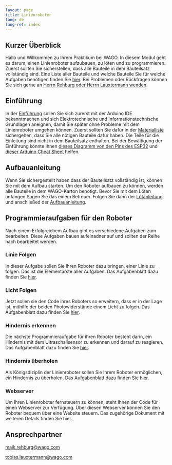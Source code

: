 ```yaml
---
layout: page
title: Linienroboter
lang: de
lang-ref: index
---
```


## Kurzer Überblick

Hallo und Willkommen zu Ihrem Praktikum bei WAGO. In diesem Modul geht es darum, einen Linienroboter aufzubauen, zu löten und zu programmieren. Zuerst sollten Sie sicherstellen, dass alle Bauteile in dem Bauteilsatz vollständig sind. Eine Liste aller Bauteile und welche Bauteile Sie für welche Aufgaben benötigen finden Sie [hier](Material.pdf). Bei Problemen oder Rückfragen können Sie sich gerne an [Herrn Rehburg oder Herrn Lauxtermann wenden](#ansprechpartner).

## Einführung

In der [Einführung](01-ESP-Einführung.pdf) sollen Sie sich zurerst mit der Arduino IDE bekanntmachen und sich Elektrotechnische und Informationstechnische Grundlagen aneignen, damit Sie später ohne Probleme mit dem Linienroboter umgehen können. Zuerst sollten Sie dafür in der [Materialliste](Material.pdf) sichergehen, dass Sie alle nötigen Bauteile dafür haben. Die Teile für die Einleitung sind nicht in dem Bauteilsatz enthalten. Bei der Bewältigung der Einführung könnte Ihnen [dieses Diagramm von den Pins des ESP32](00-Pinout-ESP32-DEVKIT-V1.pdf) und [dieser Arduino Cheat Sheet](00-CheatSheet-Arduino.pdf) helfen.

## Aufbauanleitung

Wenn Sie sichergestellt haben dass der Bauteilsatz vollständig ist, können Sie mit dem Aufbau starten. Um den Roboter aufbauen zu können, werden alle Bauteile in dem WAGO-Karton benötigt. Bevor Sie mit dem Löten anfangen Sagen Sie das einem Betreuer. Folgen Sie dann der [Lötanleitung](02-Lötanleitung.pdf) und anschließed der [Aufbauanleitung](03-Aufbau.pdf).

## Programmieraufgaben für den Roboter

Nach einem Erfolgreichem Aufbau gibt es verschiedene Aufgaben zum bearbeiten. Diese Aufgaben bauen aufeinadner auf und sollten der Reihe nach bearbeitet werden. 

### Linie Folgen

In dieser Aufgabe sollen Sie Ihren Roboter dazu bringen, einer Linie zu folgen. Das ist die Elementarste aller Aufgaben. Das Aufgabenblatt dazu finden Sie [hier](04-Linie-Folgen.pdf). 

### Licht Folgen

Jetzt sollen sie den Code ihres Roboters so erweitern, dass er in der Lage ist, mithilfe der beiden Photowiderstände einem Licht zu folgen. Das Aufgabenblatt dazu finden Sie [hier](05-Licht-Folgen.pdf). 

### Hindernis erkennen 

Die nächste Programmieraufgabe für ihren Roboter besteht darin, ein Hindernis mit dem Ultraschallsensor zu erkennen und darauf zu reagieren. Das Aufgabenblatt dazu finden Sie [hier](06-Hindernis-Erkennung.pdf).

### Hindernis überholen

Als Königsdiziplin der Linienroboter sollen Sie Ihrem Roboter ermöglichen, ein Hindernis zu überholen. Das Aufgabenblatt dazu finden Sie [hier](07-Hindernis-Überholen.pdf).

### Webserver

Um Ihren Linienroboter fernsteuern zu können, steht Ihnen der Code für einen Webserver zur Verfügung. Über diesen Webserver können Sie den Roboter bequem über eine Website steuern. Das zugehörige Dokument mit weiteren Details finden Sie hier.

## Ansprechpartner

<maik.rehburg@wago.com>

<tobias.lauxtermann@wago.com>
